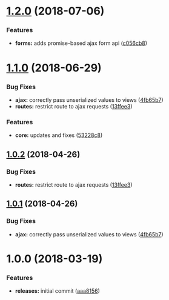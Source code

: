 <a name="1.2.0"></a>
# [1.2.0](https://github.com/hypeJunctionPro/Elgg3-hypeAjax/compare/1.1.0...1.2.0) (2018-07-06)


### Features

* **forms:** adds promise-based ajax form api ([c056cb8](https://github.com/hypeJunctionPro/Elgg3-hypeAjax/commit/c056cb8))



<a name="1.1.0"></a>
# [1.1.0](https://github.com/hypeJunctionPro/Elgg3-hypeAjax/compare/1.0.0...1.1.0) (2018-06-29)


### Bug Fixes

* **ajax:** correctly pass unserialized values to views ([4fb65b7](https://github.com/hypeJunctionPro/Elgg3-hypeAjax/commit/4fb65b7))
* **routes:** restrict route to ajax requests ([13ffee3](https://github.com/hypeJunctionPro/Elgg3-hypeAjax/commit/13ffee3))


### Features

* **core:** updates and fixes ([53228c8](https://github.com/hypeJunctionPro/Elgg3-hypeAjax/commit/53228c8))



<a name="1.0.2"></a>
## [1.0.2](https://github.com/hypeJunctionPro/Elgg3-hypeAjax/compare/1.0.1...1.0.2) (2018-04-26)


### Bug Fixes

* **routes:** restrict route to ajax requests ([13ffee3](https://github.com/hypeJunctionPro/Elgg3-hypeAjax/commit/13ffee3))



<a name="1.0.1"></a>
## [1.0.1](https://github.com/hypeJunctionPro/Elgg3-hypeAjax/compare/1.0.0...1.0.1) (2018-04-26)


### Bug Fixes

* **ajax:** correctly pass unserialized values to views ([4fb65b7](https://github.com/hypeJunctionPro/Elgg3-hypeAjax/commit/4fb65b7))



<a name="1.0.0"></a>
# 1.0.0 (2018-03-19)


### Features

* **releases:** initial commit ([aaa8156](https://github.com/hypeJunctionPro/Elgg3-hypeAjax/commit/aaa8156))



